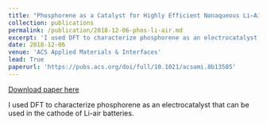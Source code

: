 ```yaml
---
title: "Phosphorene as a Catalyst for Highly Efficient Nonaqueous Li–Air Batteries"
collection: publications
permalink: /publication/2018-12-06-phos-li-air.md
excerpt: 'I used DFT to characterize phosphorene as an electrocatalyst that can be used in the cathode of Li-air batteries.'
date: 2018-12-06
venue: 'ACS Applied Materials & Interfaces'
lead: True
paperurl: 'https://pubs.acs.org/doi/full/10.1021/acsami.8b13505'
---
```


<a href='https://pubs.acs.org/doi/full/10.1021/acsami.8b13505'>Download paper here</a>

I used DFT to characterize phosphorene as an electrocatalyst that can be used in the cathode of Li-air batteries.
